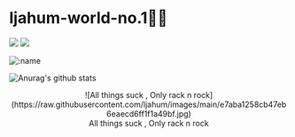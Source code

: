 # ljahum-world-no.1🍔🍔





![](https://unv-shield.librian.net/api/unv_shield?url=https://gitee.com/ljahum/images/raw/master/img/20211209154738.png&txt=%E5%81%B7%E5%90%83%E5%A4%A7%E7%B1%B3)
![](https://unv-shield.librian.net/api/unv_shield?url=https://gitee.com/ljahum/images/raw/master/img/20211209155213.png&txt=Ability:poor)

![:name](https://count.getloli.com/get/@:ljahum)

![Anurag's github stats](https://github-readme-stats.vercel.app/api?username=ljahum&show_icons=true&include_all_commits=true&theme=algolia)  

<div align=center> ![All things suck , Only rack n rock](https://raw.githubusercontent.com/ljahum/images/main/e7aba1258cb47eb6eaecd6ff1f1a49bf.jpg)</div>  

<div align=center>All things suck , Only rack n rock

<!--
**ljahum/ljahum** is a ✨ _special_ ✨ repository because its `README.md` (this file) appears on your GitHub profile.

Here are some ideas to get you started:

- 🔭 I’m currently working on ...
- 🌱 I’m currently learning ...
- 👯 I’m looking to collaborate on ...
- 🤔 I’m looking for help with ...
- 💬 Ask me about ...
- 📫 How to reach me: ...
- 😄 Pronouns: ...
- ⚡ Fun fact: ...
-->
